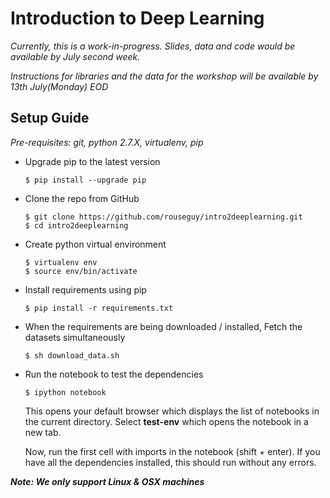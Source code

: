 # Introduction to Deep Learning

*Currently, this is a work-in-progress. Slides, data and code would be available by July second week.*

*Instructions for libraries and the data for the workshop will be available by 13th July(Monday) EOD*

## Setup Guide
*Pre-requisites: git, python 2.7.X, virtualenv, pip* 

* Upgrade pip to the latest version 

    ```
    $ pip install --upgrade pip
    ```

* Clone the repo from GitHub

    ```
    $ git clone https://github.com/rouseguy/intro2deeplearning.git
    $ cd intro2deeplearning
    ```
* Create python virtual environment
    ```    
    $ virtualenv env
    $ source env/bin/activate
    ```    

* Install requirements using pip

    ```
    $ pip install -r requirements.txt
    ```
* When the requirements are being downloaded / installed, Fetch the datasets
  simultaneously

    ```
    $ sh download_data.sh
    ```
* Run the notebook to test the dependencies
    
    ```
    $ ipython notebook
    ```
    This opens your default browser which displays the list of notebooks in the current directory. Select **test-env** which opens the notebook in a new tab.
    
    Now, run the first cell with imports in the notebook (shift + enter). 
    If you have all the dependencies installed, this should run without any errors.
    
**_Note: We only support Linux & OSX machines_**
